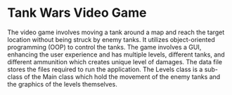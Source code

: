 # Tank Wars Video Game
The video game involves moving a tank around a map and reach the target location without being struck by enemy tanks. It utilizes object-oriented programming (OOP) to control the tanks. The game involves a GUI, enhancing the user experience and has multiple levels, different tanks, and different ammunition which creates unique level of damages. The data file stores the files required to run the application. The Levels class is a sub-class of the Main class which hold the movement of the enemy tanks and the graphics of the levels themselves.

